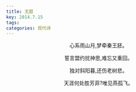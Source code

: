 ```yaml
---
title: 无题
key: 2014.7.15
tags: 
categories: 现代诗
---
```


<p align="center">心系雨山月,梦牵秦王胚。
</p>
<p align="center">誓言盟约扰神思,难忘又重回。
</p>
<p align="center">独对斜阳暮,还伤老树悲。
</p>
<p align="center">天涯何处胜芳菲?唯见燕孤飞。
</p>
<p align="center"></br>
</p>
